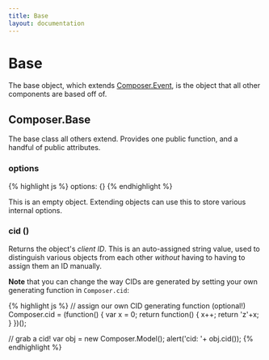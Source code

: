 ```yaml
---
title: Base
layout: documentation
---
```


# Base

The base object, which extends [Composer.Event](/composer.js/docs/event), is the
object that all other components are based off of.

## Composer.Base

The base class all others extend. Provides one public function, and a handful of
public attributes.

### options
<div class="noeval">
{% highlight js %}
options: {}
{% endhighlight %}
</div>

This is an empty object. Extending objects can use this to store various
internal options.

### cid ()

Returns the object's *client ID*. This is an auto-assigned string value, used to
distinguish various objects from each other *without* having to having to assign
them an ID manually.

__Note__ that you can change the way CIDs are generated by setting your own
generating function in `Composer.cid`:

{% highlight js %}
// assign our own CID generating function (optional!)
Composer.cid = (function() {
    var x = 0;
    return function() {
        x++;
        return 'z'+x;
    }
})();

// grab a cid!
var obj = new Composer.Model();
alert('cid: '+ obj.cid());
{% endhighlight %}
